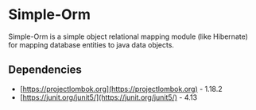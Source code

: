 # Simple-Orm
Simple-Orm is a simple object relational mapping module (like Hibernate) for 
mapping database entities to java data objects.

## Dependencies
- [https://projectlombok.org](https://projectlombok.org) - 1.18.2
- [https://junit.org/junit5/](https://junit.org/junit5/) - 4.13